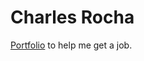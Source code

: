 # Charles Rocha
[Portfolio](https://charlesmsrocha.github.io/charles-rocha.github.io/) to help me get a job.

